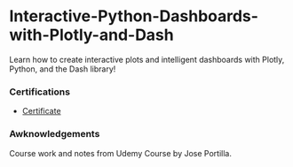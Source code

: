 # Interactive-Python-Dashboards-with-Plotly-and-Dash

Learn how to create interactive plots and intelligent dashboards with Plotly, Python, and the Dash library!

### Certifications

- [Certificate](https://nlb.udemy.com/certificate/UC-695de6ab-b1ca-4e3b-b068-5c2b8cde6293/)

### Awknowledgements

Course work and notes from Udemy Course by Jose Portilla.
